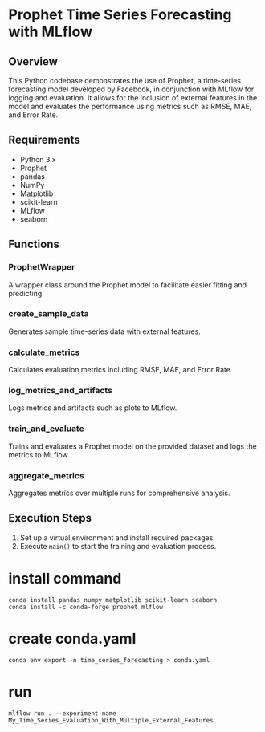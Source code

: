 # Prophet Time Series Forecasting with MLflow

## Overview
This Python codebase demonstrates the use of Prophet, a time-series forecasting model developed by Facebook, in conjunction with MLflow for logging and evaluation. It allows for the inclusion of external features in the model and evaluates the performance using metrics such as RMSE, MAE, and Error Rate.

## Requirements
- Python 3.x
- Prophet
- pandas
- NumPy
- Matplotlib
- scikit-learn
- MLflow
- seaborn

## Functions

### ProphetWrapper
A wrapper class around the Prophet model to facilitate easier fitting and predicting.

### create_sample_data
Generates sample time-series data with external features.

### calculate_metrics
Calculates evaluation metrics including RMSE, MAE, and Error Rate.

### log_metrics_and_artifacts
Logs metrics and artifacts such as plots to MLflow.

### train_and_evaluate
Trains and evaluates a Prophet model on the provided dataset and logs the metrics to MLflow.

### aggregate_metrics
Aggregates metrics over multiple runs for comprehensive analysis.

## Execution Steps
1. Set up a virtual environment and install required packages.
2. Execute `main()` to start the training and evaluation process.

# install command
```
conda install pandas numpy matplotlib scikit-learn seaborn
conda install -c conda-forge prophet mlflow
```

# create conda.yaml
```
conda env export -n time_series_forecasting > conda.yaml
```

# run
```
mlflow run . --experiment-name My_Time_Series_Evaluation_With_Multiple_External_Features
```